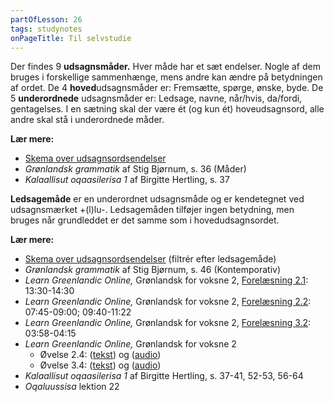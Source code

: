 ```yaml
---
partOfLesson: 26
tags: studynotes
onPageTitle: Til selvstudie
---
```


Der findes 9 **udsagnsmåder.** Hver måde har et sæt endelser. Nogle af dem bruges i forskellige sammenhænge, mens andre kan ændre på betydningen af ordet.
De 4 **hoved**udsagnsmåder er: Fremsætte, spørge, ønske, byde.
De 5 **underordnede** udsagnsmåder er: Ledsage, navne, når/hvis, da/fordi, gentagelses.
I en sætning skal der være ét (og kun ét) hoveudsagnsord, alle andre skal stå i underordnede måder.

**Lær mere:**
- [Skema over udsagnsordsendelser](/mere/udsagnsordsendelser)
- *Grønlandsk grammatik* af Stig Bjørnum, s. 36 (Måder)
- *Kalaallisut oqaasilerisa 1* af Birgitte Hertling, s. 37

**Ledsagemåde** er en underordnet udsagnsmåde og er kendetegnet ved udsagnsmærket +(l)lu-. Ledsagemåden tilføjer ingen betydning, men bruges når grundleddet er det samme som i hovedudsagnsordet.

**Lær mere:**
- [Skema over udsagnsordsendelser](/mere/udsagnsordsendelser) (filtrér efter ledsagemåde)
- *Grønlandsk grammatik* af Stig Bjørnum, s. 46 (Kontemporativ)
- *Learn Greenlandic Online,* Grønlandsk for voksne 2, [Forelæsning 2.1](https://learngreenlandic.com/online/lg2/2.1/): 13:30-14:30
- *Learn Greenlandic Online,* Grønlandsk for voksne 2, [Forelæsning 2.2](https://learngreenlandic.com/online/lg2/2.2/): 07:45-09:00; 09:40-11:22
- *Learn Greenlandic Online,* Grønlandsk for voksne 2, [Forelæsning 3.2](https://learngreenlandic.com/online/lg2/3.2/): 03:58-04:15
- *Learn Greenlandic Online,* Grønlandsk for voksne 2
    - Øvelse 2.4: ([tekst](https://learngreenlandic.com/online/lg2/structure/2.4/t/)) og ([audio](https://learngreenlandic.com/online/lg2/structure/2.4/a/))
    - Øvelse 3.4: ([tekst](https://learngreenlandic.com/online/lg2/structure/3.4/t/)) og ([audio](https://learngreenlandic.com/online/lg2/structure/3.4/t/))
- *Kalaallisut oqaasilerisa 1* af Birgitte Hertling, s. 37-41, 52-53, 56-64
- *Oqaluussisa* lektion 22